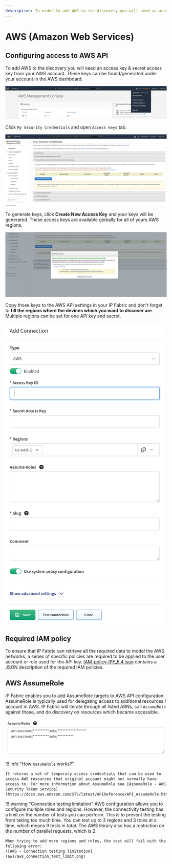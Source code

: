 ```yaml
---
description: In order to add AWS to the discovery you will need an access key & secret access key from your AWS account.
---
```


# AWS (Amazon Web Services)

## Configuring access to AWS API

To add AWS to the discovery you will need an access key & secret access key from your AWS account. These keys can be found/generated under your account in the AWS
dashboard.

![AWS Management Console](aws/aws-management-console.png)

Click `My Security Credentials` and open `Access keys` tab.

![AWS - Your Security Credentials](aws/aws-your-security-credentials.png)

To generate keys, click **Create New Access Key** and your keys will be
generated. These access keys are available globally for all of yours AWS
regions.

![AWS - Create Access Key](aws/aws-create-access-key.png)

Copy those keys to the AWS API settings in your IP Fabric and don't
forget to **fill the regions where the devices which you want to discover
are**. Multiple regions can be set for one API key and secret.

![Add Connection](aws/aws-vendor-api.png)

## Required IAM policy

To ensure that IP Fabric can retrieve all the required data to model the
AWS networks, a series of specific policies are required to be applied
to the user account or role used for the API key. [IAM-policy-IPF_6.4.json](aws/IAM-policy-IPF_6.4.json)
contains a JSON description of the required IAM policies.

## AWS AssumeRole

IP Fabric enables you to add AssumeRole targets to AWS API configuration. AssumeRole is typically used for delegating access to additional resources / account in AWS. IP Fabric will iterate through all listed ARNs, call `AssumeRole` against those, and do discovery on resources which became accessible.

![Add Connection With AssumeRole](aws/aws-assumerole.png)

!!! info "How `AssumeRole` works?"

    It returns a set of temporary access credentials that can be used to access AWS resources that original account might not normally have access to. For more information about AssumeRole see [AssumeRole - AWS Security Token Service](https://docs.aws.amazon.com/STS/latest/APIReference/API_AssumeRole.html).

!!! warning "Connection testing limitation"
AWS configuration allows you to configure multiple roles and regions. However, the connectivity testing has a limit on the number of tests you can perform. This is to prevent the testing from taking too much time. You can test up to 3 regions and 3 roles at a time, which means 9 tests in total. The AWS library also has a restriction on the number of parallel requests, which is 2.

    When trying to add more regions and roles, the test will fail with the following error:
    ![AWS - Connection testing limitation](aws/aws_connection_test_limit.png)
